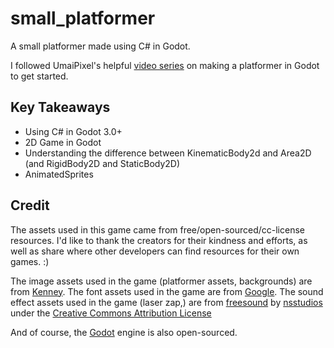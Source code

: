 # small_platformer

A small platformer made using C# in Godot.

I followed UmaiPixel's helpful [video series](https://www.youtube.com/playlist?list=PLyckz_-Rzq6ClGevL2fneJ5YJnMPKWa4M) on making a platformer in Godot to get started.


## Key Takeaways

- Using C# in Godot 3.0+
- 2D Game in Godot
- Understanding the difference between KinematicBody2d and Area2D (and RigidBody2D and StaticBody2D)
- AnimatedSprites

## Credit

The assets used in this game came from free/open-sourced/cc-license resources. I'd like to thank the creators for their kindness and efforts, as well as share where other developers can find resources for their own games. :)

The image assets used in the game (platformer assets, backgrounds) are from [Kenney](https://kenney.nl/).
The font assets used in the game are from [Google](https://fonts.google.com/about).
The sound effect assets used in the game (laser zap,) are from [freesound](https://www.freesound.org) by [nsstudios](https://freesound.org/people/nsstudios/) under the [Creative Commons Attribution License](https://creativecommons.org/licenses/by/3.0/legalcode)

And of course, the [Godot](https://godotengine.org/) engine is also open-sourced.
